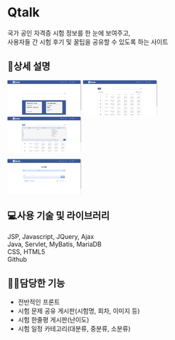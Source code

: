 # Qtalk
국가 공인 자격증 시험 정보를 한 눈에 보여주고, <br>
사용자들 간 시험 후기 및 꿀팁을 공유할 수 있도록 하는 사이트

## 📑상세 설명
<p>
  <img src="./img/큐톡1.png" width="33%"/>
  <img src="./img/큐톡2.png" width="33%"/>
  <img src="./img/큐톡3.png" width="33%"/>
</p>
<p align="center>
  <img src="./img/큐톡4.png" width="33%"/>
  <img src="./img/큐톡5.png" width="33%"/>
</p>

## 💻사용 기술 및 라이브러리
JSP, Javascript, JQuery, Ajax <br>
Java, Servlet, MyBatis, MariaDB<br>
CSS, HTML5<br>
Github

## 👩‍💻담당한 기능
- 전반적인 프론트
- 시험 문제 공유 게시판(시험명, 회차, 이미지 등)
- 시험 한줄평 게시판(난이도)
- 시험 일정 카테고리(대분류, 중분류, 소분류)
